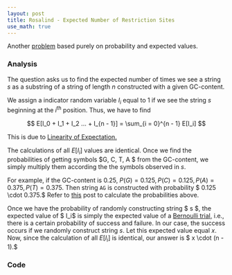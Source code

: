 ```yaml
---
layout: post
title: Rosalind - Expected Number of Restriction Sites
use_math: true
---
```


Another [problem](http://rosalind.info/problems/eval/) based purely on probability and expected values.

### Analysis
The question asks us to find the expected number of times we see a string $s$ as a substring of a string of length $n$ constructed with a given GC-content.

We assign a indicator random variable $I_i$ equal to $1$ if we see the string $s$ beginning at the $i^{\text{th}}$ position. Thus, we have to find

$$ E[I_0 + I_1 + I_2 ... + I_{n - 1}] = \sum_{i = 0}^{n - 1} E[I_i] $$

This is due to [Linearity of Expectation.](https://brilliant.org/wiki/linearity-of-expectation/)

The calculations of all $E[I_i]$ values are identical. Once we find the probabilities of getting symbols $G, C, T, A $ from the GC-content, we simply multiply them according the the symbols observed in $s.$

For example, if the GC-content is $0.25$, $P(G) = 0.125, P(C) = 0.125, P(A) = 0.375, P(T) = 0.375.$ Then string `AG` is constructed with probability $ 0.125 \cdot 0.375.$ Refer to [this](http://adijo.github.io/2016/01/21/rosalind-matching-random-motifs/) post to calculate the probabilities above.

Once we have the probability of randomly constructing string $ s $, the expected value of $ I_i$ is simply the expected value of a [Bernoulli trial,](https://en.wikipedia.org/wiki/Bernoulli_trial) i.e., there is a certain probability of success and failure. In our case, the success occurs if we randomly construct string $s.$ Let this expected value equal $x.$ Now, since the calculation of all $E[I_i]$ is identical, our answer is $ x \cdot (n - 1).$

### Code
<script src="https://gist.github.com/adijo/c4d3e475ee0a39797533.js"></script>

